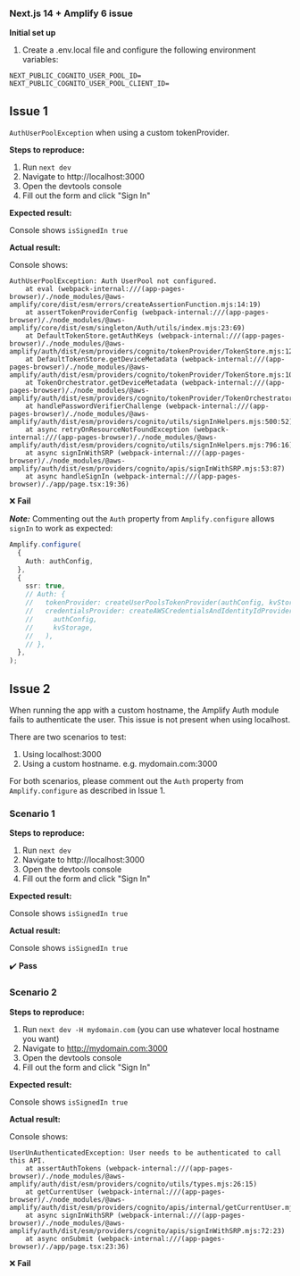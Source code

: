 ### Next.js 14 + Amplify 6 issue

**Initial set up**

1. Create a .env.local file and configure the following environment variables:

```
NEXT_PUBLIC_COGNITO_USER_POOL_ID=
NEXT_PUBLIC_COGNITO_USER_POOL_CLIENT_ID=
```

## Issue 1

`AuthUserPoolException` when using a custom tokenProvider.

**Steps to reproduce:**

1. Run `next dev`
2. Navigate to http://localhost:3000
3. Open the devtools console
4. Fill out the form and click "Sign In"

**Expected result:**

Console shows `isSignedIn true`

**Actual result:**

Console shows:
```
AuthUserPoolException: Auth UserPool not configured.
    at eval (webpack-internal:///(app-pages-browser)/./node_modules/@aws-amplify/core/dist/esm/errors/createAssertionFunction.mjs:14:19)
    at assertTokenProviderConfig (webpack-internal:///(app-pages-browser)/./node_modules/@aws-amplify/core/dist/esm/singleton/Auth/utils/index.mjs:23:69)
    at DefaultTokenStore.getAuthKeys (webpack-internal:///(app-pages-browser)/./node_modules/@aws-amplify/auth/dist/esm/providers/cognito/tokenProvider/TokenStore.mjs:129:101)
    at DefaultTokenStore.getDeviceMetadata (webpack-internal:///(app-pages-browser)/./node_modules/@aws-amplify/auth/dist/esm/providers/cognito/tokenProvider/TokenStore.mjs:109:37)
    at TokenOrchestrator.getDeviceMetadata (webpack-internal:///(app-pages-browser)/./node_modules/@aws-amplify/auth/dist/esm/providers/cognito/tokenProvider/TokenOrchestrator.mjs:132:37)
    at handlePasswordVerifierChallenge (webpack-internal:///(app-pages-browser)/./node_modules/@aws-amplify/auth/dist/esm/providers/cognito/utils/signInHelpers.mjs:500:52)
    at async retryOnResourceNotFoundException (webpack-internal:///(app-pages-browser)/./node_modules/@aws-amplify/auth/dist/esm/providers/cognito/utils/signInHelpers.mjs:796:16)
    at async signInWithSRP (webpack-internal:///(app-pages-browser)/./node_modules/@aws-amplify/auth/dist/esm/providers/cognito/apis/signInWithSRP.mjs:53:87)
    at async handleSignIn (webpack-internal:///(app-pages-browser)/./app/page.tsx:19:36)
```

:x: **Fail**

**_Note:_** Commenting out the `Auth` property from `Amplify.configure` allows `signIn` to work as expected:

```ts
Amplify.configure(
  {
    Auth: authConfig,
  },
  {
    ssr: true,
    // Auth: {
    //   tokenProvider: createUserPoolsTokenProvider(authConfig, kvStorage),
    //   credentialsProvider: createAWSCredentialsAndIdentityIdProvider(
    //     authConfig,
    //     kvStorage,
    //   ),
    // },
  },
);
```

## Issue 2

When running the app with a custom hostname, the Amplify Auth module fails to authenticate the user. This issue is not present when using localhost.

There are two scenarios to test:
1. Using localhost:3000
2. Using a custom hostname. e.g. mydomain.com:3000

For both scenarios, please comment out the `Auth` property from `Amplify.configure` as described in Issue 1.

### Scenario 1

**Steps to reproduce:**

1. Run `next dev`
2. Navigate to http://localhost:3000
3. Open the devtools console
4. Fill out the form and click "Sign In"

**Expected result:**

Console shows `isSignedIn true`

**Actual result:**

Console shows `isSignedIn true`

:heavy_check_mark: **Pass**

### Scenario 2

**Steps to reproduce:**

1. Run `next dev -H mydomain.com` (you can use whatever local hostname you want)
2. Navigate to http://mydomain.com:3000
3. Open the devtools console
4. Fill out the form and click "Sign In"

**Expected result:**

Console shows `isSignedIn true`

**Actual result:**

Console shows:
```
UserUnAuthenticatedException: User needs to be authenticated to call this API.
    at assertAuthTokens (webpack-internal:///(app-pages-browser)/./node_modules/@aws-amplify/auth/dist/esm/providers/cognito/utils/types.mjs:26:15)
    at getCurrentUser (webpack-internal:///(app-pages-browser)/./node_modules/@aws-amplify/auth/dist/esm/providers/cognito/apis/internal/getCurrentUser.mjs:18:71)
    at async signInWithSRP (webpack-internal:///(app-pages-browser)/./node_modules/@aws-amplify/auth/dist/esm/providers/cognito/apis/signInWithSRP.mjs:72:23)
    at async onSubmit (webpack-internal:///(app-pages-browser)/./app/page.tsx:23:36)
```

:x: **Fail**
